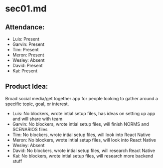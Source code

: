 # sec01.md

## Attendance:
* Luis: Present
* Garvin: Present
* Tim: Present
* Meron: Present
* Wesley: Absent
* David: Present
* Kai: Present

## Product Idea:
Broad social media/get together app for people looking to gather around a specific topic, goal, or interest.

* Luis: No blockers, wrote intial setup files, has ideas on setting up app and will share with team
* Garvin: No blockers, wrote intial setup files, will finish NORMS and SCENARIOS files
* Tim: No blockers, wrote intial setup files, will look into React Native
* Meron: No blockers, wrote intial setup files, will look into React Native
* Wesley: Absent
* David: No blockers, wrote intial setup files, will research React Native
* Kai: No blockers, wrote intial setup files, will research more backend stuff
